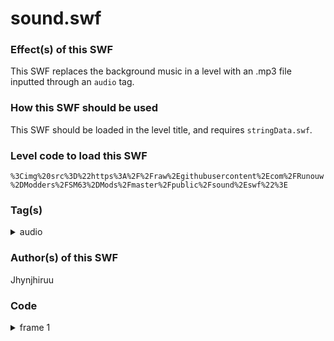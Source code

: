# sound.swf

### Effect(s) of this SWF
This SWF replaces the background music in a level with an .mp3 file inputted through an `audio` tag.

### How this SWF should be used
This SWF should be loaded in the level title, and requires `stringData.swf`.

### Level code to load this SWF
`%3Cimg%20src%3D%22https%3A%2F%2Fraw%2Egithubusercontent%2Ecom%2FRunouw%2DModders%2FSM63%2DMods%2Fmaster%2Fpublic%2Fsound%2Eswf%22%3E`

### Tag(s)
<details/>
  <summary>audio</summary>

`%3Caudio%3AyourMP3URLHere%3E`
</details>

### Author(s) of this SWF
Jhynjhiruu

### Code
<details/>
  <summary>frame 1</summary>
  <details/>
      <summary>DoAction</summary>
        
```
_root.customMusic = _root.LDCourseName;
_root.PlayMusicAndIntro = function()
{
   if(_root.customMusic == _root.LDCourseName)
   {
      _root.audioExt = _root.stringData("audio",_root.LDCourseName);
      _root.bgsong.stop();
      _root.bgsong = new Sound(soundLoader);
      _root.bgsong.loadSound(_root.audioExt,true);
      _root.bgsong.onSoundComplete = function()
      {
         _root.bgsong.loadSound(_root.audioExt,true);
      };
   }
   else if(_root.SongIntro !== undefined && _root.SongIntro !== "None")
   {
      _root.StopBGsong();
      _root.bgsong.stop();
      _root.bgsong = new Sound(this);
      _root.bgsong.attachSound(_root.SongIntro);
      if(_root.MuteBGMusic == false)
      {
         _root.bgsong.start(0,1);
      }
      _root.bgsong.setVolume(_root.BgVolume);
      _root.bgsong.onSoundComplete = function()
      {
         _root.bgsong.attachSound(_root.SongRepeat);
         if(_root.MuteBGMusic == false)
         {
            _root.bgsong.start(0,999);
         }
         _root.bgsong.setVolume(_root.BgVolume);
      };
   }
   else
   {
      _root.StopBGsong();
      _root.bgsong.stop();
      _root.bgsong = new Sound(this);
      _root.bgsong.attachSound(_root.SongRepeat);
      if(_root.MuteBGMusic == false)
      {
         _root.bgsong.start(0,999);
      }
      _root.bgsong.setVolume(_root.BgVolume);
      _root.bgsong.onSoundComplete = function()
      {
         _root.bgsong.attachSound(_root.SongRepeat);
         if(_root.MuteBGMusic == false)
         {
            _root.bgsong.start(0,999);
         }
         _root.bgsong.setVolume(_root.BgVolume);
      };
   }
};
if(_root.playedMusic == undefined)
{
   _root.playedMusic = true;
   _root.PlayMusicAndIntro();
}
```
  </details>
</details>
